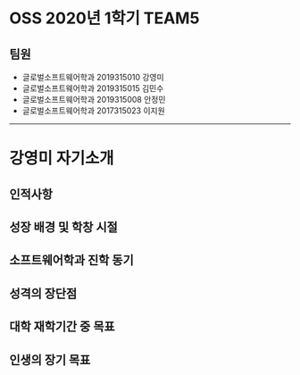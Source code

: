 
# OSS 2020년 1학기 TEAM5

## 팀원

* 글로벌소프트웨어학과 2019315010 강영미
* 글로벌소프트웨어학과 2019315015 김민수
* 글로벌소프트웨어학과 2019315008 안정민
* 글로벌소프트웨어학과 2017315023 이지원

***
# 강영미 자기소개
## 인적사항
## 성장 배경 및 학창 시절
## 소프트웨어학과 진학 동기
## 성격의 장단점
## 대학 재학기간 중 목표
## 인생의 장기 목표
